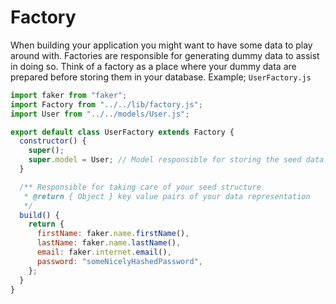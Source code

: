 # Factory

When building your application you might want to have some data to play around with. Factories are responsible for generating dummy data to assist in doing so. Think of a factory as a place where your dummy data are prepared before storing them in your database. Example; `UserFactory.js`

```js
import faker from "faker";
import Factory from "../../lib/factory.js";
import User from "../../models/User.js";

export default class UserFactory extends Factory {
  constructor() {
    super();
    super.model = User; // Model responsible for storing the seed data.
  }

  /** Responsible for taking care of your seed structure
   * @return { Object } key value pairs of your data representation
   */
  build() {
    return {
      firstName: faker.name.firstName(),
      lastName: faker.name.lastName(),
      email: faker.internet.email(),
      password: "someNicelyHashedPassword",
    };
  }
}
```

